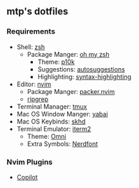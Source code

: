 ## mtp's dotfiles

### Requirements

- Shell: [zsh](https://github.com/ohmyzsh/ohmyzsh/wiki/Installing-ZSH)
    - Package Manger: [oh my zsh](https://github.com/ohmyzsh/ohmyzsh)
        - Theme: [p10k](https://github.com/romkatv/powerlevel10k)
        - Suggestions: [autosuggestions](https://github.com/zsh-users/zsh-autosuggestions)
        - Highlighting: [syntax-highlighting](https://github.com/zsh-users/zsh-syntax-highlighting)
- Editor: [nvim](https://github.com/neovim/neovim)
    - Package Manger: [packer.nvim](https://github.com/wbthomason/packer.nvim)
    - [ripgrep](https://github.com/BurntSushi/ripgrep)
- Terminal Manager: [tmux](https://github.com/tmux/tmux)
- Mac OS Window Manger: [yabai](https://github.com/koekeishiya/yabai)
- Mac OS Keybinds: [skhd](https://github.com/koekeishiya/skhd)
- Terminal Emulator: [iterm2](https://github.com/gnachman/iTerm2)
    - Theme: [Omni](https://github.com/getomni/iterm)
    - Extra Symbols: [Nerdfont](https://www.nerdfonts.com/)

### Nvim Plugins

- [Copilot](https://github.com/github/copilot.vim)

